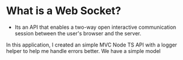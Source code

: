 # What is a Web Socket?

* Its an API that enables a two-way open interactive communication session between the user's browser and the server.

In this application, I created an simple MVC Node TS API with a logger helper to help me handle errors better. We have a simple model 
